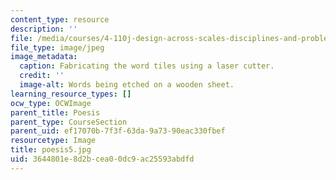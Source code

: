 ```yaml
---
content_type: resource
description: ''
file: /media/courses/4-110j-design-across-scales-disciplines-and-problem-contexts-spring-2013/3644801e8d2bcea00dc9ac25593abdfd_poesis5.jpg
file_type: image/jpeg
image_metadata:
  caption: Fabricating the word tiles using a laser cutter.
  credit: ''
  image-alt: Words being etched on a wooden sheet.
learning_resource_types: []
ocw_type: OCWImage
parent_title: Poesis
parent_type: CourseSection
parent_uid: ef17070b-7f3f-63da-9a73-90eac330fbef
resourcetype: Image
title: poesis5.jpg
uid: 3644801e-8d2b-cea0-0dc9-ac25593abdfd
---
```

